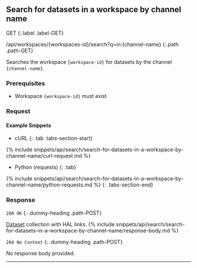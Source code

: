 ## Search for datasets in a workspace by channel name

GET
{:.label .label-GET}

/api/workspaces/{workspaces-id}/search?q=in:{channel-name}
{:.path .path-GET}

Searches the workspace `{workspace-id}` for datasets by the channel `{channel-name}`.

### Prerequisites
- Workspace `{workspace-id}` must exist

### Request
#### Example Snippets
- cURL
{: .tab .tabs-section-start}

{% include snippets/api/search/search-for-datasets-in-a-workspace-by-channel-name/curl-request.md %}

- Python (requests)
{: .tab}

{% include snippets/api/search/search-for-datasets-in-a-workspace-by-channel-name/python-requests.md %}
{: .tabs-section-end}

### Response
`200 OK`
{: .dummy-heading .path-POST}

[Dataset](datasets#dataset) collection with HAL links.
{% include snippets/api/search/search-for-datasets-in-a-workspace-by-channel-name/response-body.md %}

`204 No Content`
{: .dummy-heading .path-POST}

No response body provided.

---
